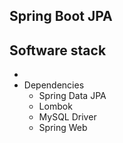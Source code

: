 ## **Spring Boot JPA**

## **Software stack**
* 
* Dependencies
    - Spring Data JPA
    - Lombok
    - MySQL Driver
    - Spring Web